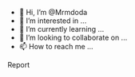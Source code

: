 - 👋 Hi, I’m @Mrmdoda
- 👀 I’m interested in ...
- 🌱 I’m currently learning ...
- 💞️ I’m looking to collaborate on ...
- 📫 How to reach me ...

<!---
Mrmdoda/Mrmdoda is a ✨ special ✨ repository because its `README.md` (this file) appears on your GitHub profile.
You can click the Preview link to take a look at your changes.
--->Report

